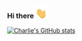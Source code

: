 ### Hi there <img src="https://raw.githubusercontent.com/charliedodds/charliedodds/main/wave.gif" alt="waving hand gif" width="30px">

[![Charlie's GitHub stats](https://github-readme-stats.vercel.app/api?username=charliedodds&show_icons=true)](https://github.com/charliedodds/github-readme-stats)

<!--
**charliedodds/charliedodds** is a ✨ _special_ ✨ repository because its `README.md` (this file) appears on your GitHub profile.

Here are some ideas to get you started:

- 🔭 I’m currently working on ...
- 🌱 I’m currently learning ...
- 👯 I’m looking to collaborate on ...
- 🤔 I’m looking for help with ...
- 💬 Ask me about ...
- 📫 How to reach me: ...
- 😄 Pronouns: ...
- ⚡ Fun fact: ...
-->
